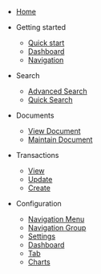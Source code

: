 - [Home](/)

- Getting started

  - [Quick start](/quickstart/)
  - [Dashboard](/dashboard/)
  - [Navigation](/navigation/)
  
- Search
  - [Advanced Search](/search/)
  - [Quick Search](/search/?id=quick-search)
  
- Documents
  - [View Document](/document/?id=view-document)
  - [Maintain Document](/document/?id=maintain-document)

- Transactions
  - [View](configuration.md)
  - [Update](themes.md)
  - [Create](configuration.md)

- Configuration
  - [Navigation Menu](deploy.md)
   - [Navigation Group](helpers.md)
  - [Settings](helpers.md)  
  - [Dashboard](helpers.md)  
   - [Tab](helpers.md)
  - [Charts](deploy.md)
